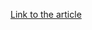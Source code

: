 [Link to the article](https://labs.k7computing.com/index.php/joker-unleashes-itself-again-on-google-play-store/)
